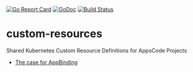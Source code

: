 [![Go Report Card](https://goreportcard.com/badge/kmodules/custom-resources "Go Report Card")](https://goreportcard.com/report/kmodules/custom-resources)
[![GoDoc](https://godoc.org/kmodules.xyz/custom-resources?status.svg "GoDoc")](https://godoc.org/kmodules.xyz/custom-resources)
[![Build Status](https://travis-ci.org/kmodules/custom-resources.svg?branch=master)](https://travis-ci.org/kmodules/custom-resources)

# custom-resources
Shared Kubernetes Custom Resource Definitions for AppsCode Projects

- [The case for AppBinding](https://blog.byte.builders/post/the-case-for-appbinding/)
